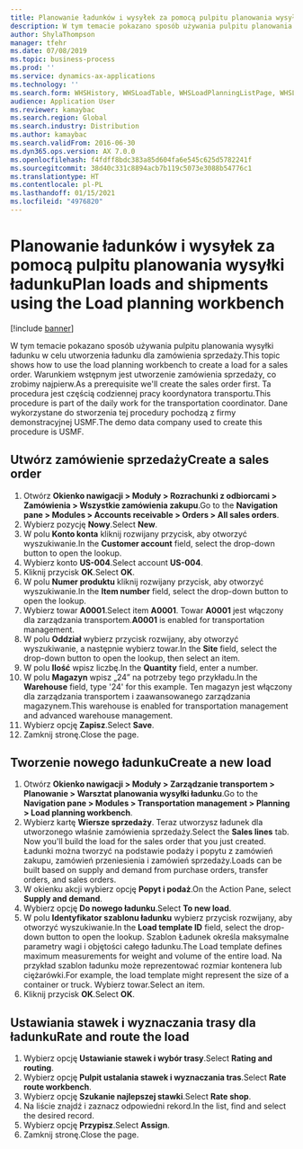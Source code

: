 ```yaml
---
title: Planowanie ładunków i wysyłek za pomocą pulpitu planowania wysyłki ładunku
description: W tym temacie pokazano sposób używania pulpitu planowania wysyłki ładunku w celu utworzenia ładunku dla zamówienia sprzedaży.
author: ShylaThompson
manager: tfehr
ms.date: 07/08/2019
ms.topic: business-process
ms.prod: ''
ms.service: dynamics-ax-applications
ms.technology: ''
ms.search.form: WHSHistory, WHSLoadTable, WHSLoadPlanningListPage, WHSLoadPlanningWorkbench
audience: Application User
ms.reviewer: kamaybac
ms.search.region: Global
ms.search.industry: Distribution
ms.author: kamaybac
ms.search.validFrom: 2016-06-30
ms.dyn365.ops.version: AX 7.0.0
ms.openlocfilehash: f4fdff8bdc383a85d604fa6e545c625d5782241f
ms.sourcegitcommit: 38d40c331c8894acb7b119c5073e3088b54776c1
ms.translationtype: HT
ms.contentlocale: pl-PL
ms.lasthandoff: 01/15/2021
ms.locfileid: "4976820"
---
```

# <a name="plan-loads-and-shipments-using-the-load-planning-workbench"></a><span data-ttu-id="a5e86-103">Planowanie ładunków i wysyłek za pomocą pulpitu planowania wysyłki ładunku</span><span class="sxs-lookup"><span data-stu-id="a5e86-103">Plan loads and shipments using the Load planning workbench</span></span>

[!include [banner](../../includes/banner.md)]

<span data-ttu-id="a5e86-104">W tym temacie pokazano sposób używania pulpitu planowania wysyłki ładunku w celu utworzenia ładunku dla zamówienia sprzedaży.</span><span class="sxs-lookup"><span data-stu-id="a5e86-104">This topic shows how to use the load planning workbench to create a load for a sales order.</span></span> <span data-ttu-id="a5e86-105">Warunkiem wstępnym jest utworzenie zamówienia sprzedaży, co zrobimy najpierw.</span><span class="sxs-lookup"><span data-stu-id="a5e86-105">As a prerequisite we'll create the sales order first.</span></span> <span data-ttu-id="a5e86-106">Ta procedura jest częścią codziennej pracy koordynatora transportu.</span><span class="sxs-lookup"><span data-stu-id="a5e86-106">This procedure is part of the daily work for the transportation coordinator.</span></span> <span data-ttu-id="a5e86-107">Dane wykorzystane do stworzenia tej procedury pochodzą z firmy demonstracyjnej USMF.</span><span class="sxs-lookup"><span data-stu-id="a5e86-107">The demo data company used to create this procedure is USMF.</span></span>


## <a name="create-a-sales-order"></a><span data-ttu-id="a5e86-108">Utwórz zamówienie sprzedaży</span><span class="sxs-lookup"><span data-stu-id="a5e86-108">Create a sales order</span></span>
1. <span data-ttu-id="a5e86-109">Otwórz **Okienko nawigacji > Moduły > Rozrachunki z odbiorcami > Zamówienia > Wszystkie zamówienia zakupu**.</span><span class="sxs-lookup"><span data-stu-id="a5e86-109">Go to the **Navigation pane > Modules > Accounts receivable > Orders > All sales orders**.</span></span>
2. <span data-ttu-id="a5e86-110">Wybierz pozycję **Nowy**.</span><span class="sxs-lookup"><span data-stu-id="a5e86-110">Select **New**.</span></span>
3. <span data-ttu-id="a5e86-111">W polu **Konto konta** kliknij rozwijany przycisk, aby otworzyć wyszukiwanie.</span><span class="sxs-lookup"><span data-stu-id="a5e86-111">In the **Customer account** field, select the drop-down button to open the lookup.</span></span>
4. <span data-ttu-id="a5e86-112">Wybierz konto **US-004**.</span><span class="sxs-lookup"><span data-stu-id="a5e86-112">Select account **US-004**.</span></span>
5. <span data-ttu-id="a5e86-113">Kliknij przycisk **OK**.</span><span class="sxs-lookup"><span data-stu-id="a5e86-113">Select **OK**.</span></span>
6. <span data-ttu-id="a5e86-114">W polu **Numer produktu** kliknij rozwijany przycisk, aby otworzyć wyszukiwanie.</span><span class="sxs-lookup"><span data-stu-id="a5e86-114">In the **Item number** field, select the drop-down button to open the lookup.</span></span>
7. <span data-ttu-id="a5e86-115">Wybierz towar **A0001**.</span><span class="sxs-lookup"><span data-stu-id="a5e86-115">Select item **A0001**.</span></span> <span data-ttu-id="a5e86-116">Towar **A0001** jest włączony dla zarządzania transportem.</span><span class="sxs-lookup"><span data-stu-id="a5e86-116">**A0001** is enabled for transportation management.</span></span>  
8. <span data-ttu-id="a5e86-117">W polu **Oddział** wybierz przycisk rozwijany, aby otworzyć wyszukiwanie, a następnie wybierz towar.</span><span class="sxs-lookup"><span data-stu-id="a5e86-117">In the **Site** field, select the drop-down button to open the lookup, then select an item.</span></span>
9. <span data-ttu-id="a5e86-118">W polu **Ilość** wpisz liczbę.</span><span class="sxs-lookup"><span data-stu-id="a5e86-118">In the **Quantity** field, enter a number.</span></span>
10. <span data-ttu-id="a5e86-119">W polu **Magazyn** wpisz „24” na potrzeby tego przykładu.</span><span class="sxs-lookup"><span data-stu-id="a5e86-119">In the **Warehouse** field, type '24' for this example.</span></span> <span data-ttu-id="a5e86-120">Ten magazyn jest włączony dla zarządzania transportem i zaawansowanego zarządzania magazynem.</span><span class="sxs-lookup"><span data-stu-id="a5e86-120">This warehouse is enabled for transportation management and advanced warehouse management.</span></span>  
11. <span data-ttu-id="a5e86-121">Wybierz opcję **Zapisz**.</span><span class="sxs-lookup"><span data-stu-id="a5e86-121">Select **Save**.</span></span>
12. <span data-ttu-id="a5e86-122">Zamknij stronę.</span><span class="sxs-lookup"><span data-stu-id="a5e86-122">Close the page.</span></span>

## <a name="create-a-new-load"></a><span data-ttu-id="a5e86-123">Tworzenie nowego ładunku</span><span class="sxs-lookup"><span data-stu-id="a5e86-123">Create a new load</span></span>
1. <span data-ttu-id="a5e86-124">Otwórz **Okienko nawigacji > Moduły > Zarządzanie transportem > Planowanie > Warsztat planowania wysyłki ładunku**.</span><span class="sxs-lookup"><span data-stu-id="a5e86-124">Go to the **Navigation pane > Modules > Transportation management > Planning > Load planning workbench**.</span></span>
2. <span data-ttu-id="a5e86-125">Wybierz kartę **Wiersze sprzedaży**. Teraz utworzysz ładunek dla utworzonego właśnie zamówienia sprzedaży.</span><span class="sxs-lookup"><span data-stu-id="a5e86-125">Select the **Sales lines** tab. Now you'll build the load for the sales order that you just created.</span></span> <span data-ttu-id="a5e86-126">Ładunki można tworzyć na podstawie podaży i popytu z zamówień zakupu, zamówień przeniesienia i zamówień sprzedaży.</span><span class="sxs-lookup"><span data-stu-id="a5e86-126">Loads can be built based on supply and demand from purchase orders, transfer orders, and sales orders.</span></span>  
3. <span data-ttu-id="a5e86-127">W okienku akcji wybierz opcję **Popyt i podaż**.</span><span class="sxs-lookup"><span data-stu-id="a5e86-127">On the Action Pane, select **Supply and demand**.</span></span>
4. <span data-ttu-id="a5e86-128">Wybierz opcję **Do nowego ładunku**.</span><span class="sxs-lookup"><span data-stu-id="a5e86-128">Select **To new load**.</span></span>
5. <span data-ttu-id="a5e86-129">W polu **Identyfikator szablonu ładunku** wybierz przycisk rozwijany, aby otworzyć wyszukiwanie.</span><span class="sxs-lookup"><span data-stu-id="a5e86-129">In the **Load template ID** field, select the drop-down button to open the lookup.</span></span> <span data-ttu-id="a5e86-130">Szablon Ładunek określa maksymalne parametry wagi i objętości całego ładunku.</span><span class="sxs-lookup"><span data-stu-id="a5e86-130">The Load template defines maximum measurements for weight and volume of the entire load.</span></span> <span data-ttu-id="a5e86-131">Na przykład szablon ładunku może reprezentować rozmiar kontenera lub ciężarówki.</span><span class="sxs-lookup"><span data-stu-id="a5e86-131">For example, the load template might represent the size of a container or truck.</span></span> <span data-ttu-id="a5e86-132">Wybierz towar.</span><span class="sxs-lookup"><span data-stu-id="a5e86-132">Select an item.</span></span>
6. <span data-ttu-id="a5e86-133">Kliknij przycisk **OK**.</span><span class="sxs-lookup"><span data-stu-id="a5e86-133">Select **OK**.</span></span>

## <a name="rate-and-route-the-load"></a><span data-ttu-id="a5e86-134">Ustawiania stawek i wyznaczania trasy dla ładunku</span><span class="sxs-lookup"><span data-stu-id="a5e86-134">Rate and route the load</span></span>
1. <span data-ttu-id="a5e86-135">Wybierz opcję **Ustawianie stawek i wybór trasy**.</span><span class="sxs-lookup"><span data-stu-id="a5e86-135">Select **Rating and routing**.</span></span>
2. <span data-ttu-id="a5e86-136">Wybierz opcję **Pulpit ustalania stawek i wyznaczania tras**.</span><span class="sxs-lookup"><span data-stu-id="a5e86-136">Select **Rate route workbench**.</span></span>
3. <span data-ttu-id="a5e86-137">Wybierz opcję **Szukanie najlepszej stawki**.</span><span class="sxs-lookup"><span data-stu-id="a5e86-137">Select **Rate shop**.</span></span>
4. <span data-ttu-id="a5e86-138">Na liście znajdź i zaznacz odpowiedni rekord.</span><span class="sxs-lookup"><span data-stu-id="a5e86-138">In the list, find and select the desired record.</span></span>
5. <span data-ttu-id="a5e86-139">Wybierz opcję **Przypisz**.</span><span class="sxs-lookup"><span data-stu-id="a5e86-139">Select **Assign**.</span></span>
6. <span data-ttu-id="a5e86-140">Zamknij stronę.</span><span class="sxs-lookup"><span data-stu-id="a5e86-140">Close the page.</span></span>


